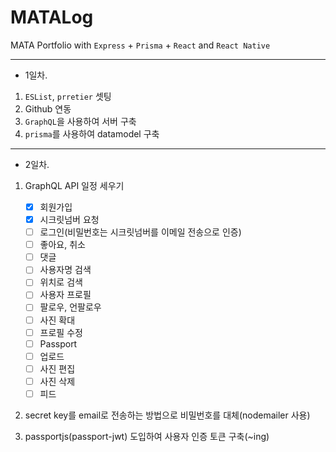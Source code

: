 # MATALog

MATA Portfolio with `Express` + `Prisma` + `React` and `React Native`

---

- 1일차.

1.  `ESList`, `prretier` 셋팅
2.  Github 연동
3.  `GraphQL`을 사용하여 서버 구축
4.  `prisma`를 사용하여 datamodel 구축

---

- 2일차.

1.  GraphQL API 일정 세우기

    - [x] 회원가입
    - [x] 시크릿넘버 요청
    - [ ] 로그인(비밀번호는 시크릿넘버를 이메일 전송으로 인증)
    - [ ] 좋아요, 취소
    - [ ] 댓글
    - [ ] 사용자명 검색
    - [ ] 위치로 검색
    - [ ] 사용자 프로필
    - [ ] 팔로우, 언팔로우
    - [ ] 사진 확대
    - [ ] 프로필 수정
    - [ ] Passport
    - [ ] 업로드
    - [ ] 사진 편집
    - [ ] 사진 삭제
    - [ ] 피드

2.  secret key를 email로 전송하는 방법으로 비밀번호를 대체(nodemailer 사용)

3.  passportjs(passport-jwt) 도입하여 사용자 인증 토큰 구축(~ing)
